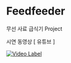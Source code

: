 # Feedfeeder
무선 사료 급식기 Project


시연 동영상 [ 유튜브 ]


[![Video Label](http://img.youtube.com/vi/K08wKIEmR0s/0.jpg)](https://youtu.be/K08wKIEmR0s?t=0s)
